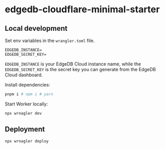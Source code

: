 # edgedb-cloudflare-minimal-starter

## Local development

Set env variables in the `wrangler.toml` file.
```
EDGEDB_INSTANCE=
EDGEDB_SECRET_KEY=
```

`EDGEDB_INSTANCE` is your EdgeDB Cloud instance name, while the `EDGEDB_SECRET_KEY` is the secret key you can generate from the EdgeDB Cloud dashboard.

Install dependencies:
```sh
pnpm i # npm i # yarn
```

Start Worker locally:
```sh
npx wrnagler dev
```

## Deployment

```sh
npx wrnagler deploy
```

